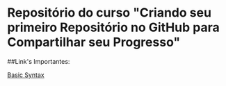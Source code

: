 # Repositório do curso "Criando seu primeiro Repositório no GitHub para Compartilhar seu Progresso"

##Link's Importantes:

[Basic Syntax](https://www.markdownguide.org/basic-syntax/)
